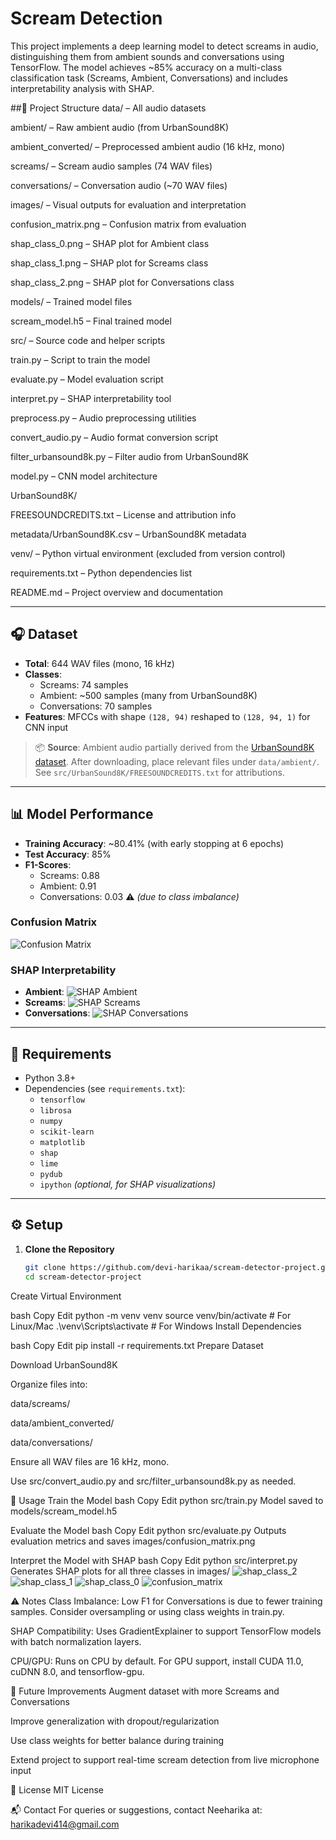# Scream Detection

This project implements a deep learning model to detect screams in audio, distinguishing them from ambient sounds and conversations using TensorFlow. The model achieves ~85% accuracy on a multi-class classification task (Screams, Ambient, Conversations) and includes interpretability analysis with SHAP.

##📁 Project Structure
data/ – All audio datasets

ambient/ – Raw ambient audio (from UrbanSound8K)

ambient_converted/ – Preprocessed ambient audio (16 kHz, mono)

screams/ – Scream audio samples (74 WAV files)

conversations/ – Conversation audio (~70 WAV files)

images/ – Visual outputs for evaluation and interpretation

confusion_matrix.png – Confusion matrix from evaluation

shap_class_0.png – SHAP plot for Ambient class

shap_class_1.png – SHAP plot for Screams class

shap_class_2.png – SHAP plot for Conversations class

models/ – Trained model files

scream_model.h5 – Final trained model

src/ – Source code and helper scripts

train.py – Script to train the model

evaluate.py – Model evaluation script

interpret.py – SHAP interpretability tool

preprocess.py – Audio preprocessing utilities

convert_audio.py – Audio format conversion script

filter_urbansound8k.py – Filter audio from UrbanSound8K

model.py – CNN model architecture

UrbanSound8K/

FREESOUNDCREDITS.txt – License and attribution info

metadata/UrbanSound8K.csv – UrbanSound8K metadata

venv/ – Python virtual environment (excluded from version control)

requirements.txt – Python dependencies list

README.md – Project overview and documentation


---

## 🎧 Dataset

- **Total**: 644 WAV files (mono, 16 kHz)
- **Classes**:
  - Screams: 74 samples
  - Ambient: ~500 samples (many from UrbanSound8K)
  - Conversations: 70 samples
- **Features**: MFCCs with shape `(128, 94)` reshaped to `(128, 94, 1)` for CNN input

> 📦 **Source**: Ambient audio partially derived from the [UrbanSound8K dataset](https://urbansounddataset.weebly.com/urbansound8k.html). After downloading, place relevant files under `data/ambient/`. See `src/UrbanSound8K/FREESOUNDCREDITS.txt` for attributions.

---

## 📊 Model Performance

- **Training Accuracy**: ~80.41% (with early stopping at 6 epochs)
- **Test Accuracy**: 85%
- **F1-Scores**:
  - Screams: 0.88
  - Ambient: 0.91
  - Conversations: 0.03 ⚠️ *(due to class imbalance)*

### Confusion Matrix
![Confusion Matrix](images/confusion_matrix.png)

### SHAP Interpretability
- **Ambient**:
  ![SHAP Ambient](images/shap_class_0.png)
- **Screams**:
  ![SHAP Screams](images/shap_class_1.png)
- **Conversations**:
  ![SHAP Conversations](images/shap_class_2.png)

---

## 🧰 Requirements

- Python 3.8+
- Dependencies (see `requirements.txt`):
  - `tensorflow`
  - `librosa`
  - `numpy`
  - `scikit-learn`
  - `matplotlib`
  - `shap`
  - `lime`
  - `pydub`
  - `ipython` *(optional, for SHAP visualizations)*

---

## ⚙️ Setup

1. **Clone the Repository**
   ```bash
   git clone https://github.com/devi-harikaa/scream-detector-project.git
   cd scream-detector-project
Create Virtual Environment

bash
Copy
Edit
python -m venv venv
source venv/bin/activate       # For Linux/Mac
.\venv\Scripts\activate        # For Windows
Install Dependencies

bash
Copy
Edit
pip install -r requirements.txt
Prepare Dataset

Download UrbanSound8K

Organize files into:

data/screams/

data/ambient_converted/

data/conversations/

Ensure all WAV files are 16 kHz, mono.

Use src/convert_audio.py and src/filter_urbansound8k.py as needed.

🧪 Usage
Train the Model
bash
Copy
Edit
python src/train.py
Model saved to models/scream_model.h5

Evaluate the Model
bash
Copy
Edit
python src/evaluate.py
Outputs evaluation metrics and saves images/confusion_matrix.png

Interpret the Model with SHAP
bash
Copy
Edit
python src/interpret.py
Generates SHAP plots for all three classes in images/
![shap_class_2](https://github.com/user-attachments/assets/25d5b8f8-096b-4f81-93e6-d00925b50fde)
![shap_class_1](https://github.com/user-attachments/assets/eb2d0ec9-785c-4aee-97d8-69e60c8ca1b1)
![shap_class_0](https://github.com/user-attachments/assets/367bf89d-7168-463a-852d-c1cd6331f129)
![confusion_matrix](https://github.com/user-attachments/assets/8a5cde2d-217d-451e-9bb7-02f4257a5c5b)

⚠️ Notes
Class Imbalance: Low F1 for Conversations is due to fewer training samples. Consider oversampling or using class weights in train.py.

SHAP Compatibility: Uses GradientExplainer to support TensorFlow models with batch normalization layers.

CPU/GPU: Runs on CPU by default. For GPU support, install CUDA 11.0, cuDNN 8.0, and tensorflow-gpu.

🔮 Future Improvements
Augment dataset with more Screams and Conversations

Improve generalization with dropout/regularization

Use class weights for better balance during training

Extend project to support real-time scream detection from live microphone input

📝 License
MIT License

📬 Contact
For queries or suggestions, contact Neeharika at: harikadevi414@gmail.com
